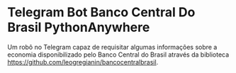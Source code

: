 # Telegram Bot Banco Central Do Brasil PythonAnywhere
Um robô no Telegram capaz de requisitar algumas informações sobre a economia disponibilizado pelo Banco Central do Brasil através da biblioteca https://github.com/leogregianin/bancocentralbrasil.
